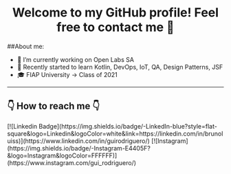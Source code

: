 <h1 align="center">Welcome to my GitHub profile! Feel free to contact me 👋</h1>

##About me:
- 🔭 I’m currently working on Open Labs SA
- 🌱 Recently started to learn Kotlin, DevOps, IoT, QA, Design Patterns, JSF 
- 🎓 FIAP University -> Class of 2021 

<hr>

<h2>👇 How to reach me 👇</h2>
[![Linkedin Badge](https://img.shields.io/badge/-LinkedIn-blue?style=flat-square&logo=Linkedin&logoColor=white&link=https://linkedin.com/in/brunoluiss)](https://www.linkedin.com/in/guirodriguero/)
 [![Instagram](https://img.shields.io/badge/-Instagram-E4405F?&logo=Instagram&logoColor=FFFFFF)](https://www.instagram.com/gui_rodriguero/)
